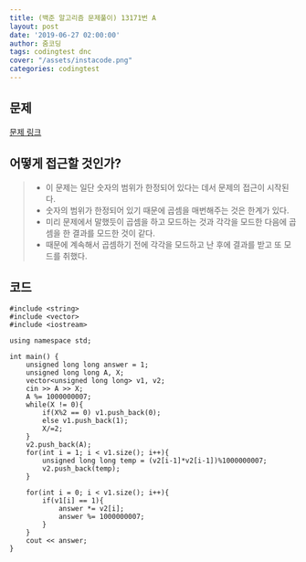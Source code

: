 ```yaml
---
title: (백준 알고리즘 문제풀이) 13171번 A
layout: post
date: '2019-06-27 02:00:00'
author: 줌코딩
tags: codingtest dnc
cover: "/assets/instacode.png"
categories: codingtest
---
```


## 문제

[문제 링크](https://www.acmicpc.net/problem/13171)


## 어떻게 접근할 것인가?

>* 이 문제는 일단 숫자의 범위가 한정되어 있다는 데서 문제의 접근이 시작된다.
>* 숫자의 범위가 한정되어 있기 때문에 곱셈을 매번해주는 것은 한계가 있다. 
>* 미리 문제에서 말했듯이 곱셈을 하고 모드하는 것과 각각을 모드한 다음에 곱셈을 한 결과를 모드한 것이 같다.
>* 때문에 계속해서 곱셈하기 전에 각각을 모드하고 난 후에 결과를 받고 또 모드를 취했다.


## 코드

    #include <string>
    #include <vector>
    #include <iostream>

    using namespace std;

    int main() {
        unsigned long long answer = 1;
        unsigned long long A, X;
        vector<unsigned long long> v1, v2;
        cin >> A >> X;
        A %= 1000000007;
        while(X != 0){
            if(X%2 == 0) v1.push_back(0);
            else v1.push_back(1);
            X/=2;
        }
        v2.push_back(A);
        for(int i = 1; i < v1.size(); i++){
            unsigned long long temp = (v2[i-1]*v2[i-1])%1000000007;
            v2.push_back(temp);
        }

        for(int i = 0; i < v1.size(); i++){
            if(v1[i] == 1){
                answer *= v2[i]; 
                answer %= 1000000007;
            }
        }
        cout << answer;
    }


